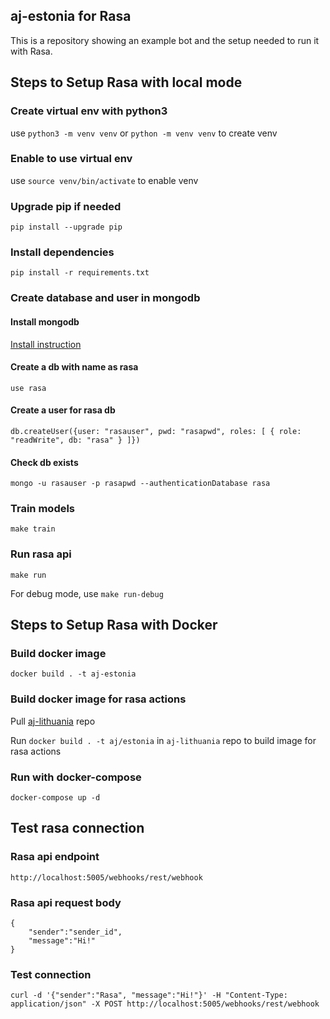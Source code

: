 ## aj-estonia for Rasa
This is a repository showing an example bot and the setup needed to run it with Rasa.

## Steps to Setup Rasa with local mode

### Create virtual env with python3
use `python3 -m venv venv` or `python -m venv venv` to create venv

### Enable to use virtual env
use `source venv/bin/activate` to enable venv

### Upgrade pip if needed
`pip install --upgrade pip`

### Install dependencies
`pip install -r requirements.txt`

### Create database and user in mongodb

#### Install mongodb
[Install instruction](https://docs.mongodb.com/manual/tutorial/install-mongodb-on-os-x/)

#### Create a db with name as **rasa**
`use rasa`

#### Create a user for rasa db
`db.createUser({user: "rasauser", pwd: "rasapwd", roles: [ { role: "readWrite", db: "rasa" } ]})`

#### Check db exists
`mongo -u rasauser -p rasapwd --authenticationDatabase rasa`

### Train models
`make train`

### Run rasa api
`make run`

For debug mode, use `make run-debug`

## Steps to Setup Rasa with Docker

### Build docker image
`docker build . -t aj-estonia`

### Build docker image for rasa actions
Pull [aj-lithuania](https://github.com/lazurey/aj-lithuania) repo

Run `docker build . -t aj/estonia` in `aj-lithuania` repo to build image for rasa actions

### Run with docker-compose
`docker-compose up -d`

## Test rasa connection

### Rasa api endpoint
`http://localhost:5005/webhooks/rest/webhook`

### Rasa api request body
```
{
    "sender":"sender_id",
    "message":"Hi!"
}
```

### Test connection
`curl -d '{"sender":"Rasa", "message":"Hi!"}' -H "Content-Type: application/json" -X POST http://localhost:5005/webhooks/rest/webhook`
